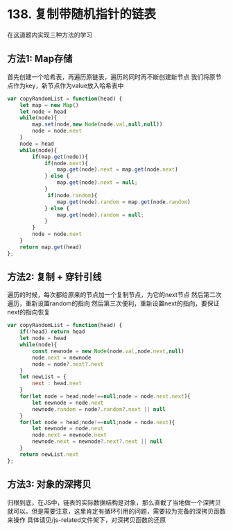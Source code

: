 # 138. 复制带随机指针的链表
在这道题内实现三种方法的学习

## 方法1: Map存储
首先创建一个哈希表，再遍历原链表，遍历的同时再不断创建新节点
我们将原节点作为key，新节点作为value放入哈希表中

```js
var copyRandomList = function(head) {
    let map = new Map()
    let node = head
    while(node){
        map.set(node,new Node(node.val,null,null))
        node = node.next
    }
    node = head
    while(node){
        if(map.get(node)){
            if(node.next){
                map.get(node).next = map.get(node.next)
            } else {
                map.get(node).next = null;
            }
             if(node.random){
                map.get(node).random = map.get(node.random)
            } else {
                map.get(node).random = null;
            }
        }
        node = node.next
    }
    return map.get(head)
};
```



## 方法2: 复制 + 穿针引线
遍历的时候，每次都给原来的节点加一个复制节点，为它的next节点
然后第二次遍历，重新设置random的指向
然后第三次便利，重新设置next的指向，要保证next的指向恢复
```js
var copyRandomList = function(head) {
    if(!head) return head
    let node = head
    while(node){
        const newnode = new Node(node.val,node.next,null)
        node.next = newnode
        node = node?.next?.next
    }
    let newList = {
        next : head.next
    }
    for(let node = head;node!==null;node = node.next.next){
        let newnode = node.next
        newnode.random = node?.random?.next || null
    }
    for(let node = head;node!==null;node = node.next){
        let newnode = node.next
        node.next = newnode.next
        newnode.next = newnode?.next?.next || null
    }
    return newList.next
};
```

## 方法3: 对象的深拷贝
归根到底，在JS中，链表的实际数据结构是对象，那么直截了当地做一个深拷贝就可以。但是需要注意，这里肯定有循环引用的问题，需要较为完备的深拷贝函数来操作
具体请见/js-related文件架下，对深拷贝函数的还原